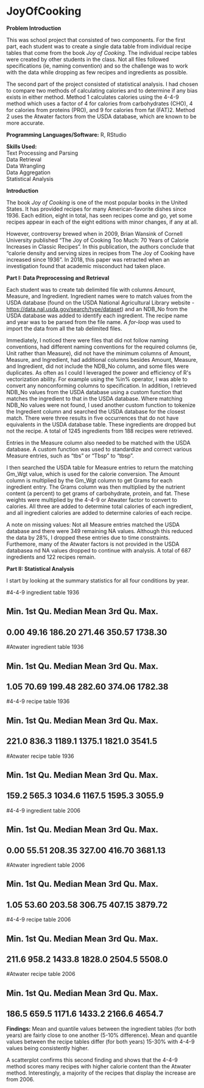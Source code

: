 # JoyOfCooking

<b>Problem Introduction</b>

This was school project that consisted of two components. For the first part, each student was to create a single data table from individual recipe tables that come from the book <i>Joy of Cooking</i>. The individual recipe tables were created by other students in the class. Not all files followed specifications (ie, naming convention) and so the challenge was to work with the data while dropping as few recipes and ingredients as possible.

The second part of the project consisted of statistical analysis. I had chosen to compare two methods of calculating calories and  to determine if any bias exists in either method. Method 1 calculates calories using the 4-4-9 method which uses a factor of 4 for calories from carbohydrates (CHO), 4 for calories from proteins (PRO), and 9 for calories from fat (FAT)2. Method 2 uses the Atwater factors from the USDA database, which are known to be more accurate. 

<b>Programming Languages/Software:</b> R, RStudio <br>

<b>Skills Used:</b> <br>
Text Processing and Parsing <br>
Data Retrieval <br>
Data Wrangling <br>
Data Aggregation <br>
Statistical Analysis <br>

<b>Introduction</b>

The book <i>Joy of Cooking</i> is one of the most popular books in the United States. It has provided recipes for many American-favorite dishes since 1936. Each edition, eight in total, has seen recipes come and go, yet some recipes appear in each of the eight editions with minor changes, if any at all.

However, controversy brewed when in 2009, Brian Wansink of Cornell University published “The Joy of Cooking Too Much: 70 Years of Calorie Increases in Classic Recipes”. In this publication, the authors conclude that “calorie density and serving sizes in recipes from The Joy of Cooking have increased since 1936”. In 2018, this paper was retracted when an investigation found that academic misconduct had taken place.

<b>Part I: Data Preprocessing and Retrieval</b>

Each student was to create tab delimited file with columns Amount, Measure, and Ingredient. Ingredient names were to match values from the USDA database (found on the USDA National Agricultural Library website - https://data.nal.usda.gov/search/type/dataset) and an NDB_No from the USDA database was added to identify each ingredient. The recipe name and year was to be parsed from the file name. A <i>for-loop</i> was used to import the data from all the tab delimited files. 

Immediately, I noticed there were files that did not follow naming conventions, had different naming conventions for the required columns (ie, Unit rather than Measure), did not have the minimum columns of Amount, Measure, and Ingredient, had additional columns besides Amount, Measure, and Ingredient, did not include the NDB_No column, and some files were duplicates. As often as I could I leveraged the power and efficiency of R's vectorization ability. For example using the %in% operator, I was able to convert any nonconforming columns to specification. In addition, I retrieved NDB_No values from the USDA database using a custom function that matches the ingredient to that in the USDA database. Where matching NDB_No values were not found, I used another custom function to tokenize the Ingredient column and searched the USDA database for the closest match. There were three results in five occurrences that do not have equivalents in the USDA database table. These ingredients are dropped but not the recipe. A total of 1245 ingredients from 188 recipes were retrieved.

Entries in the Measure column also needed to be matched with the USDA database. A custom function was used to standardize and correct various Measure entries, such as “tbs” or “Tbsp” to “tbsp”.

I then searched the USDA table for Measure entries to return the matching Gm_Wgt value, which is used for the calorie conversion. The Amount column is multiplied by the Gm_Wgt column to get Grams for each ingredient entry. The Grams column was then multiplied by the nutrient content (a percent) to get grams of carbohydrate, protein, and fat. These weights were multiplied by the 4-4-9 or Atwater factor to convert to calories. All three are added to determine total calories of each ingredient, and all ingredient calories are added to determine calories of each recipe.

A note on missing values: Not all Measure entries matched the USDA database and there were 349 remaining NA values. Although this reduced the data by 28%, I dropped these entries due to time constraints. Furthemore, many of the Atwater factors is not provided in the USDA databasea nd NA values dropped to continue with analysis. A total of 687 ingredients and 122 recipes remain.

<b>Part II: Statistical Analysis</b>

I start by looking at the summary statistics for all four conditions by year.

#4-4-9 ingredient table 1936
## Min. 1st Qu. Median Mean 3rd Qu. Max.
## 0.00 49.16 186.20 271.46 350.57 1738.30

#Atwater ingredient table 1936
## Min. 1st Qu. Median Mean 3rd Qu. Max.
## 1.05 70.69 199.48 282.60 374.06 1782.38

#4-4-9 recipe table 1936
## Min. 1st Qu. Median Mean 3rd Qu. Max.
## 221.0 836.3 1189.1 1375.1 1821.0 3541.5

#Atwater recipe table 1936
## Min. 1st Qu. Median Mean 3rd Qu. Max.
## 159.2 565.3 1034.6 1167.5 1595.3 3055.9

#4-4-9 ingredient table 2006
## Min. 1st Qu. Median Mean 3rd Qu. Max.
## 0.00 55.51 208.35 327.00 416.70 3681.13

#Atwater ingredient table 2006
## Min. 1st Qu. Median Mean 3rd Qu. Max.
## 1.05 53.60 203.58 306.75 407.15 3879.72

#4-4-9 recipe table 2006
## Min. 1st Qu. Median Mean 3rd Qu. Max.
## 211.6 958.2 1433.8 1828.0 2504.5 5508.0

#Atwater recipe table 2006
## Min. 1st Qu. Median Mean 3rd Qu. Max.
## 186.5 659.5 1171.6 1433.2 2166.6 4654.7

<b>Findings:</b> Mean and quantile values between the ingredient tables (for both years) are fairly close to one another (5-10%
difference). Mean and quantile values between the recipe tables differ (for both years) 15-30% with 4-4-9 values being consistently higher.

A scatterplot confirms this second finding and shows that the 4-4-9 method scores many recipes with higher calorie content than the Atwater method. Interestingly, a majority of the recipes that display the increase are from 2006.

